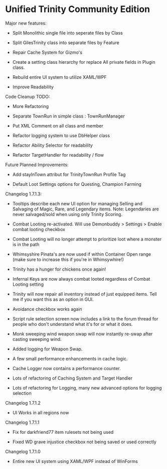﻿Unified Trinity Community Edition
=================================

Major new features: 

* Split Monolithic single file into seperate files by Class

* Split GilesTrinity class into separate files by Feature

* Repair Cache System for Gizmo's

* Create a setting class hierarchy for replace All private fields in Plugin class.

* Rebuild entire UI system to utilize XAML/WPF

* Improve Readability



Code Cleanup TODO: 

* More Refactoring

* Separate TownRun in simple class : TownRunManager

* Put XML Comment on all class and member

* Refactor logging system to use DbHelper class

* Refactor Ability Selector for readability

* Refactor TargetHandler for readability / flow


Future Planned Improvements: 

* Add stayInTown attribut for TrinityTownRun Profile Tag 

* Default Loot Settings options for Questing, Champion Farming





Changelog 1.7.1.3:

* Tooltips describe each new UI option for managing Selling and Salvaging of Magic, Rare, and Legendary items. Note: Legendaries are never salvaged/sold when using only Trinity Scoring.

* Combat Looting re-activated. Will use Demonbuddy > Settings > Enable combat looting checkbox

* Combat Looting will no longer attempt to prioritize loot where a monster is in the path

* Whimsyshire Pinata's are now used if within Container Open range (make sure to increase this if you're in Whimsywhire!)

* Trinity has a hunger for chickens once again! 

* Infernal Keys are now always combat looted regardless of Combat Looting setting

* Trinity will now repair all inventory instead of just equipped items. Tell me if you want this as an option in GUI.

* Avoidance checkbox works again

* Script rule selection screen now includes a link to the forum thread for people who don't understand what it's for or what it does.

* Monk sweeping wind weapon swap will now instantly re-swap after casting sweeping wind.

* Added logging for Weapon Swap.

* A few small performance enhancements in cache logic.

* Cache Logger now contains a performance counter.

* Lots of refactoring of Caching System and Target Handler

* Lots of refactoring for Logging, many new advanced options for logging selection




Changelog 1.7.1.2

* UI Works in all regions now



Changelog 1.7.1.1

* Fix for darkfriend77 item rulesets not being used

* Fixed WD grave injustice checkbox not being saved or used correctly



Changelog 1.7.1.0

* Entire new UI system using XAML/WPF instead of WinForms





